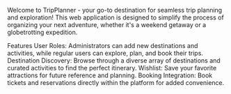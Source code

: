 Welcome to TripPlanner - your go-to destination for seamless trip planning and exploration! This web application is designed to simplify the process of organizing your next adventure, whether it's a weekend getaway or a globetrotting expedition.

Features
User Roles: Administrators can add new destinations and activities, while regular users can explore, plan, and book their trips.
Destination Discovery: Browse through a diverse array of destinations and curated activities to find the perfect itinerary.
Wishlist: Save your favorite attractions for future reference and planning.
Booking Integration: Book tickets and reservations directly within the platform for added convenience.
